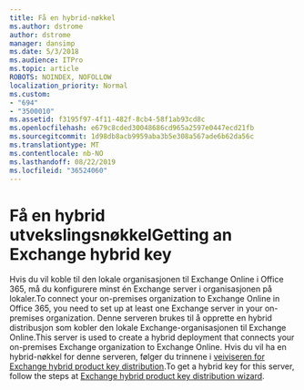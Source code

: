 ```yaml
---
title: Få en hybrid-nøkkel
ms.author: dstrome
author: dstrome
manager: dansimp
ms.date: 5/3/2018
ms.audience: ITPro
ms.topic: article
ROBOTS: NOINDEX, NOFOLLOW
localization_priority: Normal
ms.custom:
- "694"
- "3500010"
ms.assetid: f3195f97-4f11-482f-8cb4-58f1ab93cd8c
ms.openlocfilehash: e679c8cded30048686cd965a2597e0447ecd21fb
ms.sourcegitcommit: 1d98db8acb9959aba3b5e308a567ade6b62da56c
ms.translationtype: MT
ms.contentlocale: nb-NO
ms.lasthandoff: 08/22/2019
ms.locfileid: "36524060"
---
```

# <a name="getting-an-exchange-hybrid-key"></a><span data-ttu-id="5fdc7-102">Få en hybrid utvekslingsnøkkel</span><span class="sxs-lookup"><span data-stu-id="5fdc7-102">Getting an Exchange hybrid key</span></span>

<span data-ttu-id="5fdc7-103">Hvis du vil koble til den lokale organisasjonen til Exchange Online i Office 365, må du konfigurere minst én Exchange server i organisasjonen på lokaler.</span><span class="sxs-lookup"><span data-stu-id="5fdc7-103">To connect your on-premises organization to Exchange Online in Office 365, you need to set up at least one Exchange server in your on-premises organization.</span></span> <span data-ttu-id="5fdc7-104">Denne serveren brukes til å opprette en hybrid distribusjon som kobler den lokale Exchange-organisasjonen til Exchange Online.</span><span class="sxs-lookup"><span data-stu-id="5fdc7-104">This server is used to create a hybrid deployment that connects your on-premises Exchange organization to Exchange Online.</span></span> <span data-ttu-id="5fdc7-105">Hvis du vil ha en hybrid-nøkkel for denne serveren, følger du trinnene i [veiviseren for Exchange hybrid product key distribution](https://aka.ms/hybridkey).</span><span class="sxs-lookup"><span data-stu-id="5fdc7-105">To get a hybrid key for this server, follow the steps at [Exchange hybrid product key distribution wizard](https://aka.ms/hybridkey).</span></span>
  